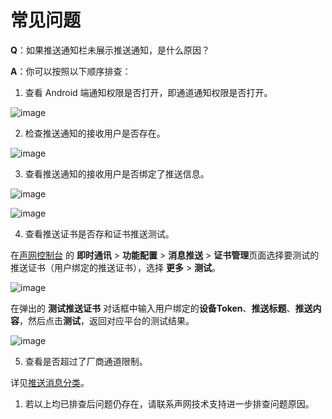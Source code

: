 # 常见问题

**Q**：如果推送通知栏未展示推送通知，是什么原因？

**A**：你可以按照以下顺序排查：

1. 查看 Android 端通知权限是否打开，即通道通知权限是否打开。

![image](/images/android/push/push_notification_channel_android.png)

2. 检查推送通知的接收用户是否存在。

![image](/images/android/push/push_notification_user_search.png)

3. 查看推送通知的接收用户是否绑定了推送信息。

![image](/images/android/push/push_notification_user_bind.png)

![image](/images/android/push/push_notification_user_bind_info.png)

4. 查看推送证书是否存和证书推送测试。

在[声网控制台](https://console.easemob.com) 的 **即时通讯** > **功能配置** > **消息推送** > **证书管理**页面选择要测试的推送证书（用户绑定的推送证书），选择 **更多** > **测试**。

![image](/images/android/push/push_notification_test.png)

在弹出的 **测试推送证书** 对话框中输入用户绑定的**设备Token**、**推送标题**、**推送内容**，然后点击**测试**，返回对应平台的测试结果。

![image](/images/android/push/huawei_push_notification_test.png)

5. 查看是否超过了厂商通道限制。

详见[推送消息分类](push_message_classification.html)。

1. 若以上均已排查后问题仍存在，请联系声网技术支持进一步排查问题原因。